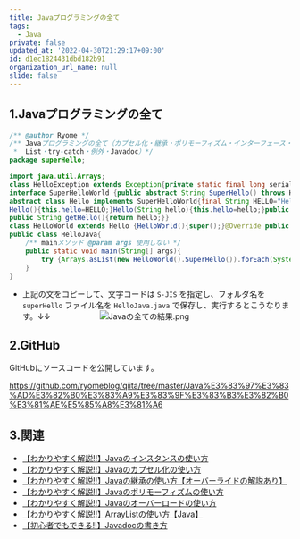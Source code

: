 ```yaml
---
title: Javaプログラミングの全て
tags:
  - Java
private: false
updated_at: '2022-04-30T21:29:17+09:00'
id: d1ec1824431dbd182b91
organization_url_name: null
slide: false
---
```

## 1.Javaプログラミングの全て
```java:superHello.HelloJava.java
/** @author Ryome */
/** Javaプログラミングの全て（カプセル化・継承・ポリモーフィズム・インターフェース・オーバーロード・オーバーライド・
 *  List・try-catch・例外・Javadoc）*/
package superHello;

import java.util.Arrays;
class HelloException extends Exception{private static final long serialVersionUID=1L;HelloException(String m){super(m);}}
interface SuperHelloWorld {public abstract String SuperHello() throws HelloException;}
abstract class Hello implements SuperHelloWorld{final String HELLO="Helloworld";private String hello;
Hello(){this.hello=HELLO;}Hello(String hello){this.hello=hello;}public abstract String SuperHello() throws HelloException;
public String getHello(){return hello;}}
class HelloWorld extends Hello {HelloWorld(){super();}@Override public String SuperHello() throws HelloException{return getHello();}}
public class HelloJava{
    /** mainメソッド @param args 使用しない */
	public static void main(String[] args){
		try {Arrays.asList(new HelloWorld().SuperHello()).forEach(System.out::println);}catch(HelloException e){}finally{}
	}
}
```

- 上記の文をコピーして、文字コードは `S-JIS` を指定し、フォルダ名を `superHello` ファイル名を `HelloJava.java` で保存し、実行するとこうなります。↓↓　　　　　　
![Javaの全ての結果.png](https://qiita-image-store.s3.ap-northeast-1.amazonaws.com/0/449867/7a0a8f0e-2044-b34c-6526-ec04bd689359.png)

## 2.GitHub
GitHubにソースコードを公開しています。

https://github.com/ryomeblog/qiita/tree/master/Java%E3%83%97%E3%83%AD%E3%82%B0%E3%83%A9%E3%83%9F%E3%83%B3%E3%82%B0%E3%81%AE%E5%85%A8%E3%81%A6


## 3.関連
- [【わかりやすく解説‼】Javaのインスタンスの使い方](https://qiita.com/ryome/items/62ba0d8395af6698053a)
- [【わかりやすく解説‼】Javaのカプセル化の使い方](https://qiita.com/ryome/items/fc44dfad297b35bf7559)
- [【わかりやすく解説‼】Javaの継承の使い方【オーバーライドの解説あり】](https://qiita.com/ryome/items/97b82c5519e39d3f21c1)
- [【わかりやすく解説‼】Javaのポリモーフィズムの使い方](https://qiita.com/ryome/items/a22457797988c548ec62)
- [【わかりやすく解説‼】Javaのオーバーロードの使い方](https://qiita.com/ryome/items/f1ca8cc7538f4c6d26c0)
- [【わかりやすく解説‼】ArrayListの使い方【Java】](https://qiita.com/ryome/items/cc01a7b6914e5b8b1579)
- [【初心者でもできる‼】Javadocの書き方](https://qiita.com/ryome/items/4f2d5928c8aaf195f407)

